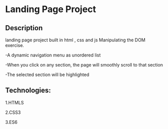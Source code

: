 # Landing Page Project

## Description
landing page project built in html , css and js Manipulating the DOM exercise.

-A dynamic navigation menu as unordered list 

-When you click on any section, the page will smoothly scroll to that section

-The selected section will be highlighted 

## Technologies:
1.HTMLS

2.CSS3

3.ES6
 

